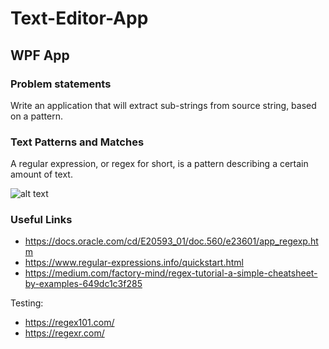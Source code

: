 # Text-Editor-App
## WPF App
### Problem statements
Write an application that will extract sub-strings from source string, based on a pattern.

### Text Patterns and Matches
A regular expression, or regex for short, is a pattern describing a certain amount of text.

![alt text](Demo/ApplicationOverview.jpg)

### Useful Links
- https://docs.oracle.com/cd/E20593_01/doc.560/e23601/app_regexp.htm
- https://www.regular-expressions.info/quickstart.html
- https://medium.com/factory-mind/regex-tutorial-a-simple-cheatsheet-by-examples-649dc1c3f285

Testing:
- https://regex101.com/
- https://regexr.com/
